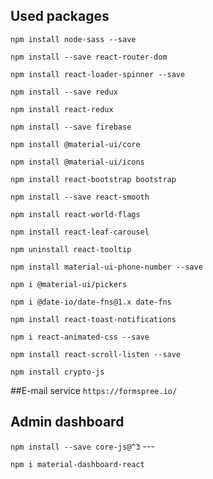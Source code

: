 ## Used packages

`npm install node-sass --save`

`npm install --save react-router-dom`

`npm install react-loader-spinner --save`

`npm install --save redux`

`npm install react-redux`

`npm install --save firebase`

`npm install @material-ui/core`

`npm install @material-ui/icons`

`npm install react-bootstrap bootstrap`

`npm install --save react-smooth`

`npm install react-world-flags`

`npm install react-leaf-carousel`

`npm uninstall react-tooltip`

`npm install material-ui-phone-number --save`

`npm i @material-ui/pickers`

`npm i @date-io/date-fns@1.x date-fns`

`npm install react-toast-notifications`

`npm i react-animated-css --save`

`npm install react-scroll-listen --save`

`npm install crypto-js`

##E-mail service
`https://formspree.io/`

## Admin dashboard
`npm install --save core-js@^3` ---

`npm i material-dashboard-react`